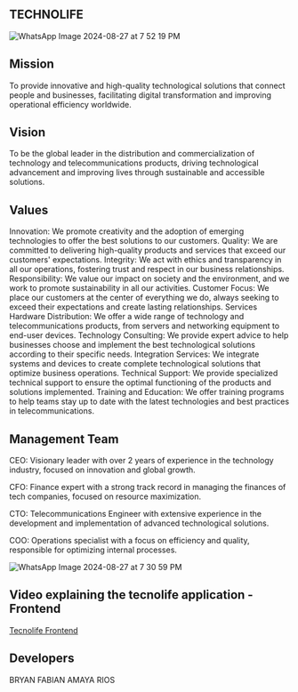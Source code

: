 ## TECHNOLIFE

![WhatsApp Image 2024-08-27 at 7 52 19 PM](https://github.com/user-attachments/assets/0a6d5dfa-c8fc-4671-ae76-f61b855f4139)

## Mission

To provide innovative and high-quality technological solutions that connect people and businesses, facilitating digital transformation and improving operational efficiency worldwide.

## Vision

To be the global leader in the distribution and commercialization of technology and telecommunications products, driving technological advancement and improving lives through sustainable and accessible solutions.

## Values

Innovation: We promote creativity and the adoption of emerging technologies to offer the best solutions to our customers.
Quality: We are committed to delivering high-quality products and services that exceed our customers' expectations.
Integrity: We act with ethics and transparency in all our operations, fostering trust and respect in our business relationships.
Responsibility: We value our impact on society and the environment, and we work to promote sustainability in all our activities.
Customer Focus: We place our customers at the center of everything we do, always seeking to exceed their expectations and create lasting relationships.
Services
Hardware Distribution: We offer a wide range of technology and telecommunications products, from servers and networking equipment to end-user devices.
Technology Consulting: We provide expert advice to help businesses choose and implement the best technological solutions according to their specific needs.
Integration Services: We integrate systems and devices to create complete technological solutions that optimize business operations.
Technical Support: We provide specialized technical support to ensure the optimal functioning of the products and solutions implemented.
Training and Education: We offer training programs to help teams stay up to date with the latest technologies and best practices in telecommunications.

## Management Team

CEO: Visionary leader with over 2 years of experience in the technology industry, focused on innovation and global growth.

CFO: Finance expert with a strong track record in managing the finances of tech companies, focused on resource maximization.

CTO: Telecommunications Engineer with extensive experience in the development and implementation of advanced technological solutions.

COO: Operations specialist with a focus on efficiency and quality, responsible for optimizing internal processes.

![WhatsApp Image 2024-08-27 at 7 30 59 PM](https://github.com/user-attachments/assets/419eac46-7d96-4e0b-b1fa-48a77a786195) 


## Video explaining the tecnolife application - Frontend

[Tecnolife Frontend](https://youtu.be/aC_hnCmTEZk?si=4kBVD9oSe2VwtNA-)

## Developers

BRYAN FABIAN AMAYA RIOS

